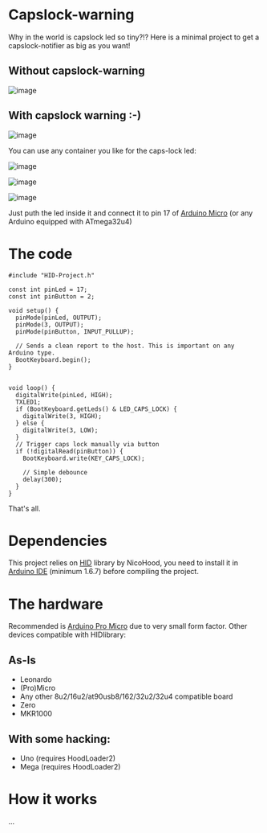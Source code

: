 # Capslock-warning
Why in the world is capslock led so tiny?!? Here is a minimal project to get a capslock-notifier as big as you want!

## Without capslock-warning

![image](https://github.com/user-attachments/assets/2d9db0d6-b711-4153-be24-ce27355a031e)

## With capslock warning :-)

![image](https://github.com/user-attachments/assets/118a62d6-a1f4-4f2f-bea3-c8a582432003)

You can use any container you like for the caps-lock led:

![image](https://github.com/user-attachments/assets/5a2deb35-899d-4497-bd71-f3c26ec3e161)

![image](https://github.com/user-attachments/assets/597c4fa3-fd73-468c-bb48-697386a2875a)

![image](https://github.com/user-attachments/assets/7ea8f7a5-9cee-4d53-8fc0-2f9bbdf81aab)

Just puth the led inside it and connect it to pin 17 of [Arduino Micro](https://docs.arduino.cc/hardware/micro/) (or any Arduino equipped with ATmega32u4)

# The code

```
#include "HID-Project.h"

const int pinLed = 17;
const int pinButton = 2;

void setup() {
  pinMode(pinLed, OUTPUT);
  pinMode(3, OUTPUT);
  pinMode(pinButton, INPUT_PULLUP);

  // Sends a clean report to the host. This is important on any Arduino type.
  BootKeyboard.begin();
}


void loop() {
  digitalWrite(pinLed, HIGH);
  TXLED1;
  if (BootKeyboard.getLeds() & LED_CAPS_LOCK) {
    digitalWrite(3, HIGH);
  } else {
    digitalWrite(3, LOW);
  }
  // Trigger caps lock manually via button
  if (!digitalRead(pinButton)) {
    BootKeyboard.write(KEY_CAPS_LOCK);

    // Simple debounce
    delay(300);
  }
}
```

That's all.

# Dependencies

This project relies on  [HID](https://github.com/NicoHood/HID) library by NicoHood, you need to install it in [Arduino IDE](https://www.arduino.cc/en/software) (minimum 1.6.7) before compiling the project.

# The hardware

 Recommended is [Arduino Pro Micro](https://docs.arduino.cc/hardware/micro/) due to very small form factor. Other devices compatible with HIDlibrary:

## As-Is
- Leonardo
- (Pro)Micro
- Any other 8u2/16u2/at90usb8/162/32u2/32u4 compatible board
- Zero
- MKR1000

## With some hacking:
   - Uno (requires HoodLoader2)
   - Mega (requires HoodLoader2)
 


# How it works

...



